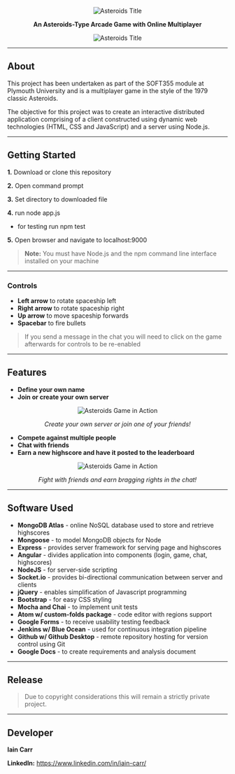 <p align="center">
<img src="https://i.imgur.com/mRMyz0j.png" alt="Asteroids Title">
</p>

<div align="center">
<p><strong>An Asteroids-Type Arcade Game with Online Multiplayer</strong></p>
</div>

<p align="center">
<img src="https://i.imgur.com/b4KykDe.png" alt="Asteroids Title">
</p>

****

## About
This project has been undertaken as part of the SOFT355 module at Plymouth University and is a multiplayer game in the style of the 1979 classic Asteroids.

The objective for this project was to create an interactive distributed application comprising of a client constructed using dynamic web technologies (HTML, CSS and
JavaScript) and a server using Node.js.

****

## Getting Started
**1.** Download or clone this repository

**2.** Open command prompt

**3.** Set directory to downloaded file

**4.** run node app.js

  - for testing run npm test

**5.** Open browser and navigate to localhost:9000

> **Note:** You must have Node.js and the npm command line interface installed on your machine

****

### Controls
- **Left arrow** to rotate spaceship left
- **Right arrow** to rotate spaceship right
- **Up arrow** to move spaceship forwards
- **Spacebar** to fire bullets

> If you send a message in the chat you will need to click on the game afterwards for controls to be re-enabled

****

## Features
- **Define your own name**
- **Join or create your own server**

<div align="center">
  <img src="https://i.imgur.com/I4zNrpy.png" alt="Asteroids Game in Action">

  *Create your own server or join one of your friends!*
</div>


- **Compete against multiple people**
- **Chat with friends**
- **Earn a new highscore and have it posted to the leaderboard**  

<div align="center">
  <img src="https://i.imgur.com/HZ6Yyn3.png" alt="Asteroids Game in Action">

  *Fight with friends and earn bragging rights in the chat!*
</div>

****

## Software Used
* **MongoDB Atlas** - online NoSQL database used to store and retrieve highscores
* **Mongoose** - to model MongoDB objects for Node
* **Express** - provides server framework for serving page and highscores
* **Angular** - divides application into components (login, game, chat, highscores)
* **NodeJS** - for server-side scripting
* **Socket.io** - provides bi-directional communication between server and clients
* **jQuery** - enables simplification of Javascript programming
* **Bootstrap** - for easy CSS styling
* **Mocha and Chai** - to implement unit tests
* **Atom w/ custom-folds package** - code editor with regions support
* **Google Forms** - to receive usability testing feedback
* **Jenkins w/ Blue Ocean** - used for continuous integration pipeline
* **Github w/ Github Desktop** - remote repository hosting for version control using Git
* **Google Docs** - to create requirements and analysis document

****

## Release
> Due to copyright considerations this will remain a strictly private project.

****
## Developer
**Iain Carr**

**LinkedIn:** https://www.linkedin.com/in/iain-carr/
